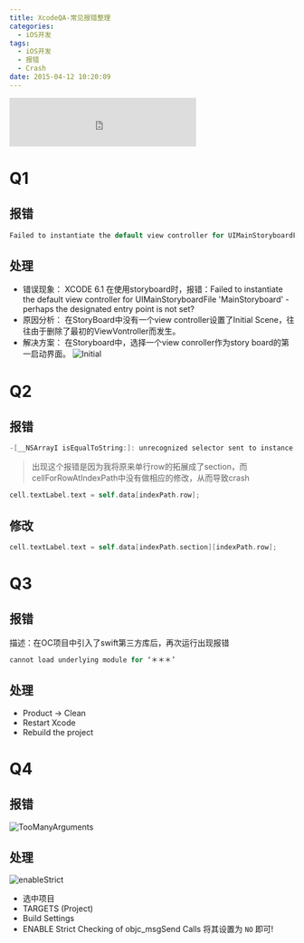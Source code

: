 ```yaml
---
title: XcodeQA-常见报错整理
categories:
  - iOS开发
tags:
  - iOS开发
  - 报错
  - Crash
date: 2015-04-12 10:20:09
---
```


<iframe frameborder="no" border="0" marginwidth="0" marginheight="0" width=330 height=86 src="http://music.163.com/outchain/player?type=2&id=19945735&auto=1&height=66"></iframe>

# Q1
## 报错
```objectiveC
Failed to instantiate the default view controller for UIMainStoryboardFile
```

## 处理
* 错误现象：
XCODE 6.1 在使用storyboard时，报错：Failed to instantiate the default view controller for UIMainStoryboardFile 'MainStoryboard' - perhaps the designated entry point is not set?
* 原因分析：
在StoryBoard中没有一个view controller设置了Initial Scene，往往由于删除了最初的ViewVontroller而发生。
* 解决方案：
在Storyboard中，选择一个view conroller作为story board的第一启动界面。
![Initial](http://ob6otnqbf.bkt.clouddn.com/initial.png)  


# Q2
## 报错
```objectiveC
-[__NSArrayI isEqualToString:]: unrecognized selector sent to instance 0x7fc7486dc5e0
```
> 出现这个报错是因为我将原来单行row的拓展成了section，而cellForRowAtIndexPath中没有做相应的修改，从而导致crash

```objectivec
cell.textLabel.text = self.data[indexPath.row];
```

## 修改
```objectivec
cell.textLabel.text = self.data[indexPath.section][indexPath.row];
```  




# Q3
## 报错
描述：在OC项目中引入了swift第三方库后，再次运行出现报错
```objectiveC
cannot load underlying module for ‘＊＊＊’
```

## 处理
* Product -> Clean
* Restart Xcode
* Rebuild the project  



# Q4
## 报错
![TooManyArguments](http://ob6otnqbf.bkt.clouddn.com/817ab7e7b544866fc7f7af02c690f7ac.png)

## 处理
![enableStrict](http://ob6otnqbf.bkt.clouddn.com/1086d37156bd91469c91d380ce7ee6a9.png)
* 选中项目
* TARGETS (Project)
* Build Settings
* ENABLE Strict Checking of objc_msgSend Calls
  将其设置为 ```NO``` 即可!
